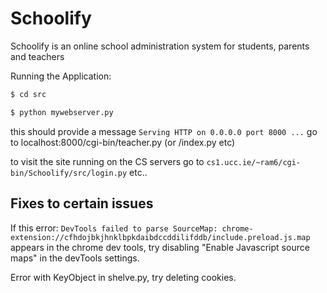 # Schoolify

Schoolify is an online school administration system for students, parents and teachers

Running the Application:

```sh
$ cd src

$ python mywebserver.py
```

this should provide a message `Serving HTTP on 0.0.0.0 port 8000 ...`
go to localhost:8000/cgi-bin/teacher.py (or /index.py etc)


to visit the site running on the CS servers go to `cs1.ucc.ie/~ram6/cgi-bin/Schoolify/src/login.py` etc..

## Fixes to certain issues

If this error: `DevTools failed to parse SourceMap: chrome-extension://cfhdojbkjhnklbpkdaibdccddilifddb/include.preload.js.map`
appears in the chrome dev tools, try disabling "Enable Javascript source maps" in the devTools settings.

Error with KeyObject in shelve.py, try deleting cookies.
